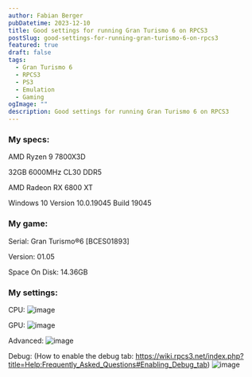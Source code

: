 ```yaml
---
author: Fabian Berger
pubDatetime: 2023-12-10
title: Good settings for running Gran Turismo 6 on RPCS3
postSlug: good-settings-for-running-gran-turismo-6-on-rpcs3
featured: true
draft: false
tags:
  - Gran Turismo 6
  - RPCS3
  - PS3
  - Emulation
  - Gaming
ogImage: ""
description: Good settings for running Gran Turismo 6 on RPCS3
---
```


### My specs:

AMD Ryzen 9 7800X3D

32GB 6000MHz CL30 DDR5

AMD Radeon RX 6800 XT

Windows 10 Version 10.0.19045 Build 19045

### My game:

Serial: Gran Turismo®6 [BCES01893]

Version: 01.05

Space On Disk: 14.36GB

### My settings:

CPU:
![image](/assets/blogContent/GT/GT6-CPU.png)

GPU:
![image](/assets/blogContent/GT/GT6-GPU.png)

Advanced:
![image](/assets/blogContent/GT/GT6-Advanced.png)

Debug: (How to enable the debug tab: https://wiki.rpcs3.net/index.php?title=Help:Frequently_Asked_Questions#Enabling_Debug_tab)
![image](/assets/blogContent/GT/GT6-Debug.png)
